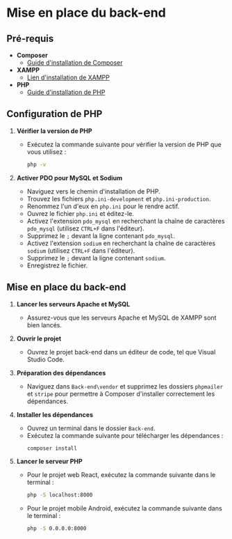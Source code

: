 # Mise en place du back-end

## Pré-requis

- **Composer**
  - [Guide d'installation de Composer](https://kinsta.com/blog/install-composer/)
- **XAMPP**
  - [Lien d'installation de XAMPP](https://www.apachefriends.org/fr/download.html)
- **PHP**
  - [Guide d'installation de PHP](https://kinsta.com/fr/blog/installer-php/)

## Configuration de PHP

1. **Vérifier la version de PHP**
   - Exécutez la commande suivante pour vérifier la version de PHP que vous utilisez :
     ```sh
     php -v
     ```

2. **Activer PDO pour MySQL et Sodium**
   - Naviguez vers le chemin d'installation de PHP.
   - Trouvez les fichiers `php.ini-development` et `php.ini-production`.
   - Renommez l'un d'eux en `php.ini` pour le rendre actif.
   - Ouvrez le fichier `php.ini` et éditez-le.
   - Activez l'extension `pdo_mysql` en recherchant la chaîne de caractères `pdo_mysql` (utilisez `CTRL+F` dans l'éditeur).
   - Supprimez le `;` devant la ligne contenant `pdo_mysql`.
   - Activez l'extension `sodium` en recherchant la chaîne de caractères `sodium` (utilisez `CTRL+F` dans l'éditeur).
   - Supprimez le `;` devant la ligne contenant `sodium`.
   - Enregistrez le fichier.

## Mise en place du back-end

1. **Lancer les serveurs Apache et MySQL**
   - Assurez-vous que les serveurs Apache et MySQL de XAMPP sont bien lancés.

2. **Ouvrir le projet**
   - Ouvrez le projet back-end dans un éditeur de code, tel que Visual Studio Code.

3. **Préparation des dépendances**
   - Naviguez dans `Back-end\vendor` et supprimez les dossiers `phpmailer` et `stripe` pour permettre à Composer d'installer correctement les dépendances.

4. **Installer les dépendances**
   - Ouvrez un terminal dans le dossier `Back-end`.
   - Exécutez la commande suivante pour télécharger les dépendances :
     ```sh
     composer install
     ```

5. **Lancer le serveur PHP**
   - Pour le projet web React, exécutez la commande suivante dans le terminal :
     ```sh
     php -S localhost:8000
     ```
   - Pour le projet mobile Android, exécutez la commande suivante dans le terminal :
     ```sh
     php -S 0.0.0.0:8000
     ```
